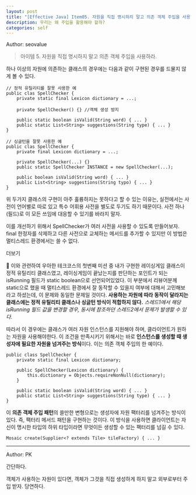 ```yaml
---
layout: post
title: "[Effective Java] Item05. 자원을 직접 명시하지 말고 의존 객체 주입을 사용하라"
description: 우리는 왜 주입을 활용해야 할까?
categories: self
---
```


Author: seovalue

> 아이템 5. 자원을 직접 명시하지 말고 의존 객체 주입을 사용하라.

하나 이상의 자원에 의존하는 클래스의 경우에는 다음과 같이 구현된 경우를 드물지 않게 볼 수 있다.

```
// 정적 유틸리티를 잘못 사용한 예
public clas SpellChecker {
    private static final Lexicon dictionary = ...;
    
    private SpellChecker() {} //객체 생성 방지
    
    public static boolean isValid(String word) { ... }
    public static List<String> suggestions(String type) { ... }
}

// 싱글턴을 잘못 사용한 예
public clas SpellChecker {
    private final Lexicon dictionary = ...;
    
    private SpellChecker(...) {}
    public static SpellChecker INSTANCE = new SpellChecker(...);
    
    public boolean isValid(String word) { ... }
    public List<String> suggestions(String typo) { ... }
}
```

위 두가지 클래스의 구현이 아주 훌륭하지는 못하다고 할 수 있는 이유는, 실전에서는 사전이 언어별로 따로 있고 특수 어휘용 사전을 별도로 두기도 하기 때문이다. 사전 하나(필드)로 이 모든 쓰임에 대응할 수 있기를 바라지 말자.

이를 개선하기 위해서 SpellChecker가 여러 사전을 사용할 수 있도록 만들어보자. final 한정자를 삭제하고 다른 사전으로 교체하는 메서드를 추가할 수 있지만 이 방법은 멀티스레드 환경에서는 쓸 수 없다.

더보기

🤔 이와 관련하여 우아한 테크코스의 첫번째 미션 중 내가 구현한 레이싱게임 클래스이 정적 유틸리티 클래스였고, 레이싱게임이 끝났는지를 판단하는 포인트가 되는 isRunning 필드가 static boolean으로 선언되어있었다. 이 부분에서 리뷰어분께 static으로 했을 때 멀티스레드 환경에서 잘 동작할 수 있을지 여부에 대해서 고민해보라고 하셨는데, 이 문제와 동일한 문제일 것이다. **사용하는 자원에 따라 동작이 달라지는 클래스에는 정적 유틸리티 클래스나 싱글턴 방식이 적합하지 않다.** _스레드1에서 해당 isRunning 필드 값을 변경할 경우, 동시에 참조하던 스레드2에서 문제가 발생할 수 있다._

따라서 이 경우에는 클래스가 여러 자원 인스턴스를 지원해야 하며, 클라이언트가 원하는 자원을 사용해야한다. 이 조건을 만족시키기 위해서는 바로 **인스턴스를 생성할 때 생성자에 필요한 자원을 넘겨주는 방식**이다. 이는 의존 객체 주입의 한 예이다.

```
public class SpellChecker {
    private static final Lexicon dictionary;
    
    public SpellChecker(Lexicon dictionary) {
        this.dictionary = Objects.requireNonNull(dictionary);
    }
    
    public static boolean isValid(String word) { ... }
    public static List<String> suggestions(String type) { ... }
}
```

이 **의존 객체 주입 패턴**의 쓸만한 변형으로는 생성자에 자원 팩터리를 넘겨주는 방식이 있다. 즉, 팩터리 메서드 패턴을 구현하는 것이다. 이 방식을 사용하면 클라이언트는 자신이 명시한 타입의 하위 타입이라면 무엇이든 생성할 수 있는 팩터리를 넘길 수 있다.

```
Mosaic create(Supplier<? extends Tile> tileFactory) { ... }
```

-----

Author: PK

간단하다.

객체가 사용하는 자원이 있다면, 객체가 그것을 직접 생성하게 하지 말고 외부로부터 주입 받자. 당연하다.
